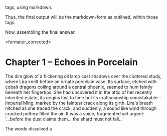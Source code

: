 tags, using markdown. 

Thus, the final output will be the markdown-form as outlined, within those tags.

Now, assembling the final answer.
</think>

<formater_corrected>
# Chapter 1 – Echoes in Porcelain

The dim glow of a flickering oil lamp cast shadows over the cluttered study, where Lira knelt before an ornate porcelain vase. Its surface, etched with cobalt dragons coiling around a central phoenix, seemed to hum faintly beneath her fingertips. She had uncovered it in the attic of her recently inherited estate, its origins lost to time but its craftsmanship unmistakable—Imperial Ming, marked by the faintest crack along its girth. Lira's breath hitched as she traced the crack, and suddenly, a sound like wind through cracked pottery filled the air. It was a voice, fragmented yet urgent: '...before the dust claims them... the shard must not fall...'

The words dissolved a